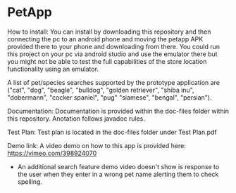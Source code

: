 # PetApp

How to install:
You can install by downloading this repository and then connecting the pc to an android phone and moving the petapp APK provided there
to your phone and downloading from there. You could run this project on your pc via android studio and use the emulator there but you
might not be able to test the full capabilities of the store location functionality using an emulator.

A list of pet/species searches supported by the prototype application are ("cat", "dog", "beagle", "bulldog", "golden retriever", "shiba inu", "dobermann", "cocker spaniel", "pug" "siamese", "bengal", "persian").

Documentation:
Documentation is provided within the doc-files folder within this repository. Anotation follows javadoc rules.

Test Plan:
Test plan is located in the doc-files folder under Test Plan.pdf

Demo link:
A video demo on how to this app is provided here: https://vimeo.com/398924070
- An additional search feature demo video doesn't show is response to the user when they enter in a wrong pet name alerting them to check spelling.


